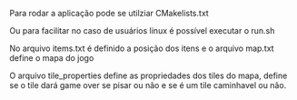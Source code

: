 Para rodar a aplicação pode se utilziar CMakelists.txt

Ou para facilitar no caso de usuários linux é possível executar o run.sh

No arquivo items.txt é definido a posição dos itens
 e o arquivo map.txt define o mapa do jogo

O arquivo tile_properties define as propriedades dos tiles do mapa, define
se o tile dará game over se pisar ou não e se é um tile caminhavel ou não.